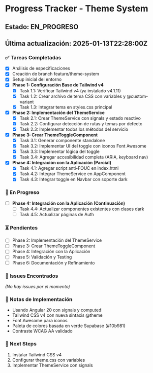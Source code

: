 # Progress Tracker - Theme System
## Estado: EN_PROGRESO
## Última actualización: 2025-01-13T22:28:00Z

### ✅ Tareas Completadas
- [x] Análisis de especificaciones
- [x] Creación de branch feature/theme-system
- [x] Setup inicial del entorno
- [x] **Phase 1: Configuración Base de Tailwind v4**
  - [x] Task 1.1: Verificar Tailwind v4 (ya instalado v4.1.11)
  - [x] Task 1.2: Crear archivo de tema CSS con variables y @custom-variant
  - [x] Task 1.3: Integrar tema en styles.css principal
- [x] **Phase 2: Implementación del ThemeService**
  - [x] Task 2.1: Crear ThemeService con signals y estado reactivo
  - [x] Task 2.2: Configurar detección de rutas y temas por defecto
  - [x] Task 2.3: Implementar todos los métodos del servicio
- [x] **Phase 3: Crear ThemeToggleComponent**
  - [x] Task 3.1: Generar componente standalone
  - [x] Task 3.2: Implementar UI del toggle con iconos Font Awesome
  - [x] Task 3.3: Implementar lógica del toggle
  - [x] Task 3.4: Agregar accesibilidad completa (ARIA, keyboard nav)
- [x] **Phase 4: Integración con la Aplicación (Parcial)**
  - [x] Task 4.1: Agregar script anti-FOUC en index.html
  - [x] Task 4.2: Integrar ThemeService en AppComponent
  - [x] Task 4.3: Integrar toggle en Navbar con soporte dark

### 🔄 En Progreso
- [ ] **Phase 4: Integración con la Aplicación (Continuación)**
  - [ ] Task 4.4: Actualizar componentes existentes con clases dark
  - [ ] Task 4.5: Actualizar páginas de Auth

### ⏳ Pendientes
- [ ] Phase 2: Implementación del ThemeService
- [ ] Phase 3: Crear ThemeToggleComponent
- [ ] Phase 4: Integración con la Aplicación
- [ ] Phase 5: Validación y Testing
- [ ] Phase 6: Documentación y Refinamiento

### 🐛 Issues Encontrados
*(No hay issues por el momento)*

### 📝 Notas de Implementación
- Usando Angular 20 con signals y computed
- Tailwind CSS v4 con nueva sintaxis @theme
- Font Awesome para iconos
- Paleta de colores basada en verde Supabase (#10b981)
- Contraste WCAG AA validado

### 🎯 Next Steps
1. Instalar Tailwind CSS v4
2. Configurar theme.css con variables
3. Implementar ThemeService con signals
